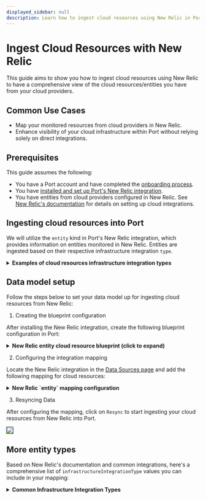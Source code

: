 ```yaml
---
displayed_sidebar: null
description: Learn how to ingest cloud resources using New Relic in Port, enhancing visibility and performance monitoring.
---
```


# Ingest Cloud Resources with New Relic

This guide aims to show you how to ingest cloud resources using New Relic to have a comprehensive view of the cloud resources/entities you have from your cloud providers.

## Common Use Cases

- Map your monitored resources from cloud providers in New Relic.
- Enhance visibility of your cloud infrastructure within Port without relying solely on direct integrations.

## Prerequisites

This guide assumes the following:

- You have a Port account and have completed the [onboarding process](https://docs.getport.io/quickstart).
- You have [installed and set up Port's New Relic integration](https://docs.getport.io/build-your-software-catalog/sync-data-to-catalog/apm-alerting/newrelic).
- You have entities from cloud providers configured in New Relic. See [New Relic's documentation](https://docs.newrelic.com/docs/infrastructure/) for details on setting up cloud integrations.

## Ingesting cloud resources into Port

We will utilize the `entity` kind in Port's New Relic integration, which provides information on entities monitored in New Relic. 
Entities are ingested based on their respective infrastructure integration `type`.

<details>
<summary><b>Examples of cloud resources infrastructure integration types</b></summary>

- `AWSEC2INSTANCE`
- `AWSS3BUCKET`
- `AWSRDSDBINSTANCE`
- `AWSLAMBDAFUNCTION`
- `AWSELBLOADBALANCER`
- `AZUREVIRTUALMACHINE`
- `AZURESQLDATABASE`
- `GCPCOMPUTEINSTANCE`
- `GCPSTORAGEBUCKET`
- `GCPSQLDATABASEINSTANCE`

</details>


## Data model setup
Follow the steps below to set your data model up for ingesting cloud resources from New Relic:

1. Creating the blueprint configuration

After installing the New Relic integration, create the following blueprint configuration in Port:

<details>
<summary><b>New Relic entity cloud resource blueprint (click to expand)</b></summary>

```json
{
  "identifier": "newRelicEntityCloudResource",
  "description": "This blueprint represents a New Relic cloud resource entity.",
  "title": "New Relic Cloud Resource",
  "icon": "NewRelic",
  "schema": {
    "properties": {
      "accountId": {
        "type": "string",
        "title": "Account ID",
        "description": "The New Relic account ID associated with the entity."
      },
      "domain": {
        "type": "string",
        "title": "Domain",
        "description": "The domain of the entity (e.g., INFRA, APM)."
      },
      "type": {
        "type": "string",
        "title": "Entity Type",
        "description": "The type of the entity."
      },
      "infrastructureIntegrationType": {
        "type": "string",
        "title": "Infrastructure Integration Type",
        "description": "The cloud provider integration type."
      },
      "tags": {
        "type": "object",
        "title": "Tags",
        "description": "Tags associated with the entity."
      },
      "reporting": {
        "type": "boolean",
        "title": "Reporting",
        "description": "Indicates if the entity is reporting data."
      },
      "link": {
        "type": "string",
        "title": "Entity Link",
        "description": "A link to the entity in New Relic.",
        "format": "url"
      }
    },
    "required": []
  },
  "relations": {},
  "mirrorProperties": {},
  "calculationProperties": {},
  "aggregationProperties": {}
}
```

</details>

2. Configuring the integration mapping

Locate the New Relic integration in the [Data Sources page](https://app.getport.io/settings/data-sources) and add the following mapping for cloud resources:

<details>
<summary><b>New Relic `entity` mapping configuration</b></summary>

```yaml
  - kind: entity
    selector:
      query: 'true'
      entityQueryFilter:
        type IN (
          'AWSEC2INSTANCE',
          'AWSS3BUCKET',
          'AWSRDSDBINSTANCE',
          'AWSLAMBDAFUNCTION',
          'AWSELBLOADBALANCER',
          'AZUREVIRTUALMACHINE',
          'AZURESQLDATABASE',
          'GCPCOMPUTEINSTANCE',
          'GCPSTORAGEBUCKET',
          'GCPSQLDATABASEINSTANCE'
        )
      entityExtraPropertiesQuery: |
        ... on InfrastructureHostEntityOutline {
          infrastructureIntegrationType
          # Include additional properties if needed
        }
    port:
      entity:
        mappings:
          blueprint: '"newRelicEntityCloudResource"'
          identifier: .guid
          title: .name
          properties:
            accountId: .accountId
            domain: .domain
            type: .entityType
            infrastructureIntegrationType: .type
            reporting: .reporting
            link: .permalink
            tags: .tags
```

</details>

3. Resyncing Data

After configuring the mapping, click on `Resync` to start ingesting your cloud resources from New Relic into Port.

<img src="/img/guides/newRelicIngestedData.png" border='1px' />


## More entity types
Based on New Relic's documentation and common integrations, here's a comprehensive list of `infrastructureIntegrationType` values you can include in your mapping:

<details>
<summary><b>Common Infrastructure Integration Types</b></summary>

- **AWS Integration Types**

  - `AWSEC2INSTANCE`
  - `AWSEBSVOLUME`
  - `AWSS3BUCKET`
  - `AWSRDSDBINSTANCE`
  - `AWSLAMBDAFUNCTION`
  - `AWSELBLOADBALANCER`
  - `AWSDYNAMODBTABLE`
  - `AWSELASTICACHENODE`
  - `AWSREDSHIFTCLUSTER`
  - `AWSKINESISSTREAM`
  - `AWSSNSTOPIC`
  - `AWSSQSQUEUE`  
  - `AWSELASTICBEANSTALK`
  - `AWSAUTOSCALINGGROUP`
  - `AWSCLOUDFRONTDISTRIBUTION`
  - `AWSAPIGATEWAY`
  - `AWSECSCLUSTER`
  - `AWSEKSCLUSTER`

- **Azure Integration Types**

  - `AZUREVIRTUALMACHINE`
  - `AZUREVMSCALESET`
  - `AZUREAPPSERVICE`
  - `AZUREFUNCTIONAPP`
  - `AZURESQLDATABASE`
  - `AZURESTORAGEACCOUNT`
  - `AZURECOSMOSDB`
  - `AZUREREDISCACHE`
  - `AZURESERVICEBUSNAMESPACE`
  - `AZUREEVENTHUBNAMESPACE`
  - `AZURELOADBALANCER`
  - `AZUREAPPLICATIONGATEWAY`
  - `AZURECONTAINERINSTANCE`
  - `AZUREKUBERNETESSERVICE`

- **GCP Integration Types**

    - `GCPCOMPUTEINSTANCE`
    - `GCPSTORAGEBUCKET`
    - `GCPCLOUDSQLDATABASE`
    - `GCPFUNCTION`
    - `GCPPUBSUBTOPIC`
    - `GCPBIGQUERYDATASET`
    - `GCPCLOUDSPANNERINSTANCE`
    - `GCPKUBERNETESCLUSTER`
    - `GCPCLOUDRUNSERVICE`

- **Other Integration Types**

  - `APACHEHTTPDSERVER`
  - `NGINXSERVER`
  - `MYSQLDATABASE`
  - `POSTGRESQLDATABASE`
  - `REDISINSTANCE`
  - `DOCKERCONTAINER`
  - `KUBERNETESCLUSTER`

</details>
